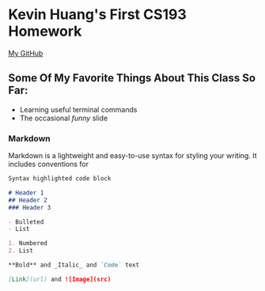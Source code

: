 # Kevin Huang's First CS193 Homework

[My GitHub](https://github.com/inner-LMNt)

## Some Of My Favorite Things About This Class So Far:
- Learning useful terminal commands
- The occasional _funny_ slide

### Markdown

Markdown is a lightweight and easy-to-use syntax for styling your writing. It includes conventions for

```markdown
Syntax highlighted code block

# Header 1
## Header 2
### Header 3

- Bulleted
- List

1. Numbered
2. List

**Bold** and _Italic_ and `Code` text

[Link](url) and ![Image](src)
```
